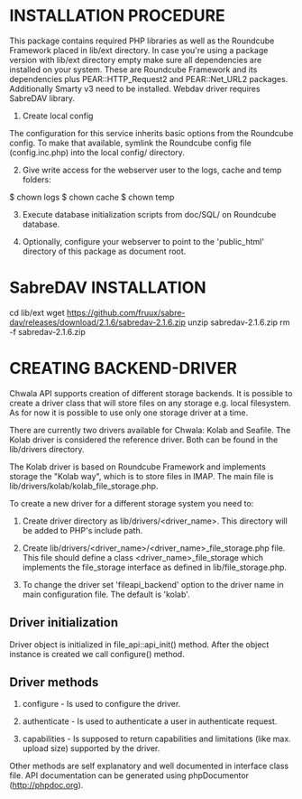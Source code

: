 INSTALLATION PROCEDURE
======================

This package contains required PHP libraries as well as the Roundcube Framework
placed in lib/ext directory. In case you're using a package version
with lib/ext directory empty make sure all dependencies are installed
on your system. These are Roundcube Framework and its dependencies plus
PEAR::HTTP_Request2 and PEAR::Net_URL2 packages. Additionally Smarty v3 need
to be installed. Webdav driver requires SabreDAV library.

1. Create local config

The configuration for this service inherits basic options from the Roundcube
config. To make that available, symlink the Roundcube config file
(config.inc.php) into the local config/ directory.

2. Give write access for the webserver user to the logs, cache and temp folders:

$ chown <www-user> logs
$ chown <www-user> cache
$ chown <www-user> temp

3. Execute database initialization scripts from doc/SQL/ on Roundcube database.

4. Optionally, configure your webserver to point to the 'public_html' directory of this
package as document root.


SabreDAV INSTALLATION
=====================

cd lib/ext
wget https://github.com/fruux/sabre-dav/releases/download/2.1.6/sabredav-2.1.6.zip
unzip sabredav-2.1.6.zip
rm -f sabredav-2.1.6.zip


CREATING BACKEND-DRIVER
=======================

Chwala API supports creation of different storage backends.
It is possible to create a driver class that will store files on
any storage e.g. local filesystem. As for now it is possible to use
only one storage driver at a time.

There are currently two drivers available for Chwala: Kolab and Seafile.
The Kolab driver is considered the reference driver. Both can be found
in the lib/drivers directory.

The Kolab driver is based on Roundcube Framework and implements storage
the "Kolab way", which is to store files in IMAP. The main file is
lib/drivers/kolab/kolab_file_storage.php.

To create a new driver for a different storage system you need to:

1. Create driver directory as lib/drivers/<driver_name>. This directory will be
   added to PHP's include path.

2. Create lib/drivers/<driver_name>/<driver_name>_file_storage.php file.
   This file should define a class <driver_name>_file_storage which
   implements the file_storage interface as defined in lib/file_storage.php.

3. To change the driver set 'fileapi_backend' option to the driver name
   in main configuration file. The default is 'kolab'.


Driver initialization
---------------------

Driver object is initialized in file_api::api_init() method.
After the object instance is created we call configure() method.


Driver methods
--------------

1. configure - Is used to configure the driver.

2. authenticate - Is used to authenticate a user in authenticate
   request.

3. capabilities - Is supposed to return capabilities and limitations
   (like max. upload size) supported by the driver.

Other methods are self explanatory and well documented in
interface class file. API documentation can be generated
using phpDocumentor (http://phpdoc.org).
